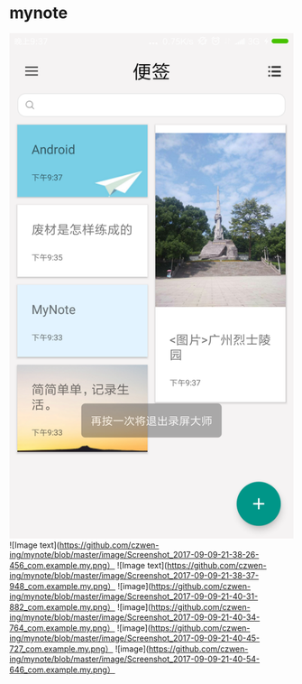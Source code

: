 # mynote
![Image text](https://github.com/czwen-ing/mynote/blob/master/image/Screenshot_2017-09-09-21-37-54-512_com.example.my.png)
![Image text](https://github.com/czwen-ing/mynote/blob/master/image/Screenshot_2017-09-09-21-38-26-456_com.example.my.png）
![Image text](https://github.com/czwen-ing/mynote/blob/master/image/Screenshot_2017-09-09-21-38-37-948_com.example.my.png）
![image](https://github.com/czwen-ing/mynote/blob/master/image/Screenshot_2017-09-09-21-40-31-882_com.example.my.png）
![image](https://github.com/czwen-ing/mynote/blob/master/image/Screenshot_2017-09-09-21-40-34-764_com.example.my.png）
![image](https://github.com/czwen-ing/mynote/blob/master/image/Screenshot_2017-09-09-21-40-45-727_com.example.my.png）
![image](https://github.com/czwen-ing/mynote/blob/master/image/Screenshot_2017-09-09-21-40-54-646_com.example.my.png）
